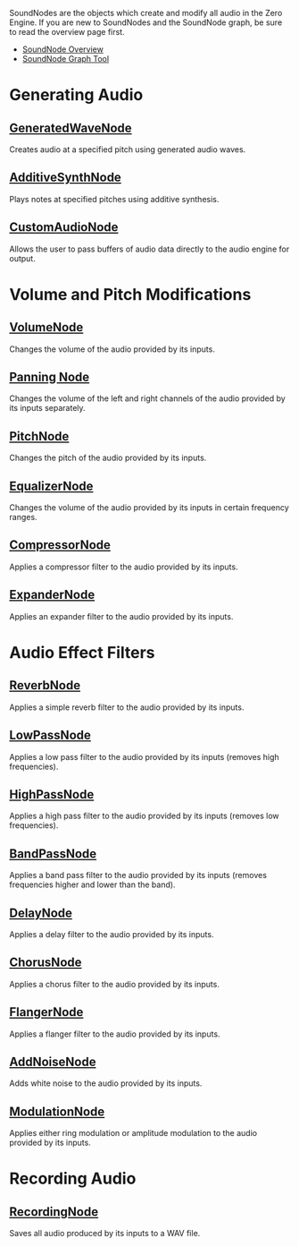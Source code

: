 SoundNodes are the objects which create and modify all audio in the Zero Engine. If you are new to SoundNodes and the SoundNode graph, be sure to read the overview page first.

- [SoundNode Overview ](https://github.com/ArendDanielek/ZeroDocsTest/blob/master/zero_editor_documentation/zeromanual/audio/soundnode/soudnode_overview.markdown)
- [SoundNode Graph Tool ](https://github.com/ArendDanielek/ZeroDocsTest/blob/master/zero_editor_documentation/zeromanual/audio/soundnode_graph.markdown)

 # Generating Audio

 ## [GeneratedWaveNode ](https://github.com/ArendDanielek/ZeroDocsTest/blob/master/zero_editor_documentation/zeromanual/audio/soundnode/generatedwavenode.markdown)

Creates audio at a specified pitch using generated audio waves.

 ## [AdditiveSynthNode ](https://github.com/ArendDanielek/ZeroDocsTest/blob/master/zero_editor_documentation/zeromanual/audio/soundnode/additivesynthnode.markdown)

Plays notes at specified pitches using additive synthesis.

 ## [CustomAudioNode ](https://github.com/ArendDanielek/ZeroDocsTest/blob/master/zero_editor_documentation/zeromanual/audio/soundnode/customaudionode.markdown)

Allows the user to pass buffers of audio data directly to the audio engine for output.

 # Volume and Pitch Modifications

 ## [VolumeNode ](https://github.com/ArendDanielek/ZeroDocsTest/blob/master/zero_editor_documentation/zeromanual/audio/soundnode/volumenode.markdown)

Changes the volume of the audio provided by its inputs.

 ## [Panning Node ](https://github.com/ArendDanielek/ZeroDocsTest/blob/master/zero_editor_documentation/zeromanual/audio/soundnode/panningnode.markdown)

Changes the volume of the left and right channels of the audio provided by its inputs separately.

 ## [PitchNode ](https://github.com/ArendDanielek/ZeroDocsTest/blob/master/zero_editor_documentation/zeromanual/audio/soundnode/pitchnode.markdown)

Changes the pitch of the audio provided by its inputs.

 ## [EqualizerNode ](https://github.com/ArendDanielek/ZeroDocsTest/blob/master/zero_editor_documentation/zeromanual/audio/soundnode/equalizernode.markdown)

Changes the volume of the audio provided by its inputs in certain frequency ranges.

 ## [CompressorNode ](https://github.com/ArendDanielek/ZeroDocsTest/blob/master/zero_editor_documentation/zeromanual/audio/soundnode/compressornode.markdown)

Applies a compressor filter to the audio provided by its inputs.

 ## [ExpanderNode ](https://github.com/ArendDanielek/ZeroDocsTest/blob/master/zero_editor_documentation/zeromanual/audio/soundnode/expandernode.markdown)

Applies an expander filter to the audio provided by its inputs.

 # Audio Effect Filters

 ## [ReverbNode ](https://github.com/ArendDanielek/ZeroDocsTest/blob/master/zero_editor_documentation/zeromanual/audio/soundnode/reverbnode.markdown)

Applies a simple reverb filter to the audio provided by its inputs.

 ## [LowPassNode ](https://github.com/ArendDanielek/ZeroDocsTest/blob/master/zero_editor_documentation/zeromanual/audio/soundnode/lowpassnode.markdown)

Applies a low pass filter to the audio provided by its inputs (removes high frequencies).

 ## [HighPassNode ](https://github.com/ArendDanielek/ZeroDocsTest/blob/master/zero_editor_documentation/zeromanual/audio/soundnode/highpassnode.markdown)

Applies a high pass filter to the audio provided by its inputs (removes low frequencies).

 ## [BandPassNode ](https://github.com/ArendDanielek/ZeroDocsTest/blob/master/zero_editor_documentation/zeromanual/audio/soundnode/bandpassnode.markdown)

Applies a band pass filter to the audio provided by its inputs (removes frequencies higher and lower than the band).

 ## [DelayNode ](https://github.com/ArendDanielek/ZeroDocsTest/blob/master/zero_editor_documentation/zeromanual/audio/soundnode/delaynode.markdown)

Applies a delay filter to the audio provided by its inputs.

 ## [ChorusNode ](https://github.com/ArendDanielek/ZeroDocsTest/blob/master/zero_editor_documentation/zeromanual/audio/soundnode/chorusnode.markdown)

Applies a chorus filter to the audio provided by its inputs.

 ## [FlangerNode ](https://github.com/ArendDanielek/ZeroDocsTest/blob/master/zero_editor_documentation/zeromanual/audio/soundnode/flangernode.markdown)

Applies a flanger filter to the audio provided by its inputs.

 ## [AddNoiseNode ](https://github.com/ArendDanielek/ZeroDocsTest/blob/master/zero_editor_documentation/zeromanual/audio/soundnode/addnoisenode.markdown)

Adds white noise to the audio provided by its inputs.

 ## [ModulationNode ](https://github.com/ArendDanielek/ZeroDocsTest/blob/master/zero_editor_documentation/zeromanual/audio/soundnode/modulationnode.markdown)

Applies either ring modulation or amplitude modulation to the audio provided by its inputs.

 # Recording Audio

 ## [RecordingNode ](https://github.com/ArendDanielek/ZeroDocsTest/blob/master/zero_editor_documentation/zeromanual/audio/soundnode/recordingnode.markdown)

Saves all audio produced by its inputs to a WAV file. 
  
  
  
  
  
  
  

 